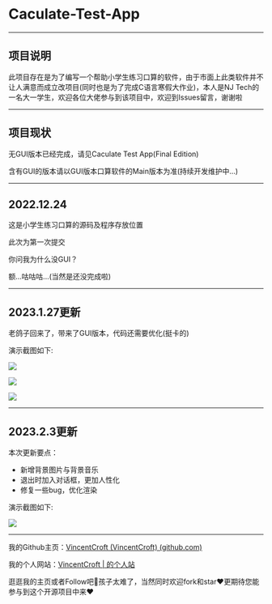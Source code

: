 # Caculate-Test-App

------

## 项目说明

此项目存在是为了编写一个帮助小学生练习口算的软件，由于市面上此类软件并不让人满意而成立改项目(同时也是为了完成C语言寒假大作业)，本人是NJ Tech的一名大一学生，欢迎各位大佬参与到该项目中，欢迎到Issues留言，谢谢啦

------

## 项目现状

无GUI版本已经完成，请见Caculate Test App(Final Edition)

含有GUI的版本请以GUI版本口算软件的Main版本为准(持续开发维护中...)

------

## 2022.12.24

这是小学生练习口算的源码及程序存放位置

此次为第一次提交

你问我为什么没GUI？

额...咕咕咕...(当然是还没完成啦)

------

## 2023.1.27更新

老鸽子回来了，带来了GUI版本，代码还需要优化(挺卡的)

演示截图如下:

![](https://cdn.jsdelivr.net/gh/Caculate-Test-App/Caculate-Test-App@1.0/1.png)

![](https://github.com/VincentCroft/Caculate-Test-App/blob/main/2.png?raw=true)

![](https://github.com/VincentCroft/Caculate-Test-App/blob/main/3.png?raw=true)

------

## 2023.2.3更新

本次更新要点：

- 新增背景图片与背景音乐
- 退出时加入对话框，更加人性化
- 修复一些bug，优化渲染

演示截图如下:

![](https://github.com/VincentCroft/Caculate-Test-App/blob/main/4.png?raw=true)

------

我的Github主页：[VincentCroft (VincentCroft) (github.com)](https://github.com/VincentCroft)

我的个人网站：[VincentCroft | 的个人站](https://vincentcroft.github.io/)

逛逛我的主页或者Follow吧🦄孩子太难了，当然同时欢迎fork和star❤️更期待您能参与到这个开源项目中来❤️
